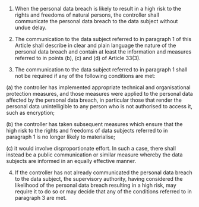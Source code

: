 1. When the personal data breach is likely to result in a high risk to the rights and freedoms of natural persons, the controller shall communicate the personal data breach to the data subject without undue delay.

2. The communication to the data subject referred to in paragraph 1 of this Article shall describe in clear and plain language the nature of the personal data breach and contain at least the information and measures referred to in points (b), (c) and (d) of Article 33(3).

3. The communication to the data subject referred to in paragraph 1 shall not be required if any of the following conditions are met:

(a) the controller has implemented appropriate technical and organisational protection measures, and those measures were applied to the personal data affected by the personal data breach, in particular those that render the personal data unintelligible to any person who is not authorised to access it, such as encryption;

(b) the controller has taken subsequent measures which ensure that the high risk to the rights and freedoms of data subjects referred to in paragraph 1 is no longer likely to materialise;

(c) it would involve disproportionate effort. In such a case, there shall instead be a public communication or similar measure whereby the data subjects are informed in an equally effective manner.

4. If the controller has not already communicated the personal data breach to the data subject, the supervisory authority, having considered the likelihood of the personal data breach resulting in a high risk, may require it to do so or may decide that any of the conditions referred to in paragraph 3 are met.
